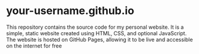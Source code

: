 # your-username.github.io
This repository contains the source code for my personal website. It is a simple, static website created using HTML, CSS, and optional JavaScript. The website is hosted on GitHub Pages, allowing it to be live and accessible on the internet for free
